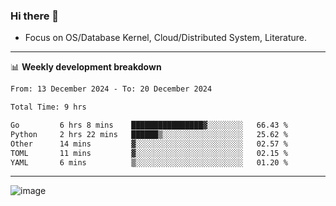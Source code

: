 ### Hi there 👋
<!-- * Daily Meditation via Leetcode/Competitive-Programming. -->
* Focus on OS/Database Kernel, Cloud/Distributed System, Literature.

-------

📊 **Weekly development breakdown**
<!--START_SECTION:waka-->

```txt
From: 13 December 2024 - To: 20 December 2024

Total Time: 9 hrs

Go         6 hrs 8 mins    ████████████████▓░░░░░░░░   66.43 %
Python     2 hrs 22 mins   ██████▒░░░░░░░░░░░░░░░░░░   25.62 %
Other      14 mins         ▓░░░░░░░░░░░░░░░░░░░░░░░░   02.57 %
TOML       11 mins         ▓░░░░░░░░░░░░░░░░░░░░░░░░   02.15 %
YAML       6 mins          ▒░░░░░░░░░░░░░░░░░░░░░░░░   01.20 %
```

<!--END_SECTION:waka-->

-------

<!-- [![Leetcode Stats](https://leetcard.jacoblin.cool/hzhang413?font=Fira+Mono)](https://leetcode.com/fxrc) -->
![image](./cyberpunk-ghost-in-the-shell.gif)
<!--![image](./gis-archive.png)-->
